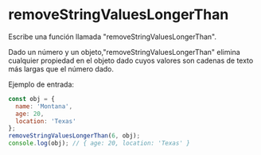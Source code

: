 # removeStringValuesLongerThan

Escribe una función llamada "removeStringValuesLongerThan".

Dado un número y un objeto,"removeStringValuesLongerThan" elimina cualquier
propiedad en el objeto dado cuyos valores son cadenas de texto más largas que el
número dado.

Ejemplo de entrada:

```js
const obj = {
  name: 'Montana',
  age: 20,
  location: 'Texas'
};
removeStringValuesLongerThan(6, obj);
console.log(obj); // { age: 20, location: 'Texas' }
```
